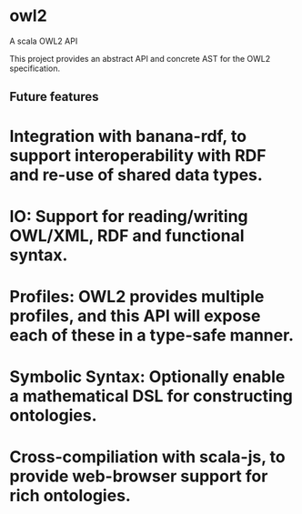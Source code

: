 # owl2
A scala OWL2 API

This project provides an abstract API and concrete AST for the OWL2 specification.

## Future features

# Integration with banana-rdf, to support interoperability with RDF and re-use of shared data types.
# IO: Support for reading/writing OWL/XML, RDF and functional syntax.
# Profiles: OWL2 provides multiple profiles, and this API will expose each of these in a type-safe manner.
# Symbolic Syntax: Optionally enable a mathematical DSL for constructing ontologies.
# Cross-compiliation with scala-js, to provide web-browser support for rich ontologies.
